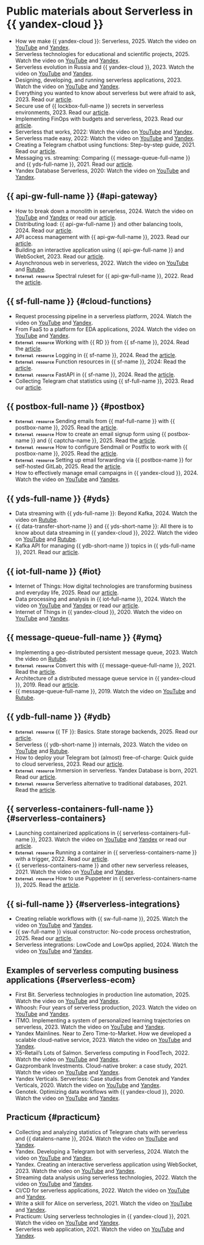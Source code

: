 # Public materials about Serverless in {{ yandex-cloud }}

  * How we make {{ yandex-cloud }}: Serverless, 2025. Watch the video on [YouTube](https://youtu.be/suaaiq4b4mI) and [Yandex](https://runtime.strm.yandex.ru/player/video/vplvqccrlia7xaxa22nd).
  * Serverless technologies for educational and scientific projects, 2025. Watch the video on [YouTube](https://youtu.be/teZweGlLWEU) and [Yandex](https://runtime.strm.yandex.ru/player/video/vplvvp3kcjgjo2puwdxa).
  * Serverless evolution in Russia and {{ yandex-cloud }}, 2023. Watch the video on [YouTube](https://youtu.be/5CSY-3o6g4Q) and [Yandex](https://runtime.strm.yandex.ru/player/video/vplv34ci7pcgmlrxjpeu).
  * Designing, developing, and running serverless applications, 2023. Watch the video on [YouTube](https://youtu.be/8sRBbkbkRPc) and [Yandex](https://runtime.strm.yandex.ru/player/video/vplvljcsecqyrxkcal7m).
  * Everything you wanted to know about serverless but were afraid to ask, 2023. Read our [article](https://yandex.cloud/ru/blog/posts/2023/11/about-serverless).
  * Secure use of {{ lockbox-full-name }} secrets in serverless environments, 2023. Read our [article](https://yandex.cloud/ru/blog/posts/2023/06/serverless-and-secrets).
  * Implementing FinOps with budgets and serverless, 2023. Read our [article](https://yandex.cloud/ru/blog/posts/2023/01/finops-how-to-save-money).
  * Serverless that works, 2022: Watch the video on [YouTube](https://youtu.be/dPOfjX-cLhE) and [Yandex](https://runtime.strm.yandex.ru/player/video/vplv4i6kyzlzzfo7oumi).
  * Serverless made easy, 2022: Watch the video on [YouTube](https://youtu.be/7gl7ECjXdIs) and [Yandex](https://runtime.strm.yandex.ru/player/video/vplvkv4q5uldhz52ss25).
  * Creating a Telegram chatbot using functions: Step-by-step guide, 2021. Read our [article](https://yandex.cloud/ru/blog/posts/2021/06/telegram-chat-bot).
  * Messaging vs. streaming: Comparing {{ message-queue-full-name }} and {{ yds-full-name }}, 2021. Read our [article](https://yandex.cloud/ru/blog/posts/2021/12/ymq-yds).
  * Yandex Database Serverless, 2020: Watch the video on [YouTube](https://youtu.be/o0-IpbkQKjc) and [Yandex](https://runtime.strm.yandex.ru/player/video/vplvvxkic7x5rumfmdfb).

## {{ api-gw-full-name }} {#api-gateway}

  * How to break down a monolith in serverless, 2024. Watch the video on [YouTube](https://youtu.be/SweyYfCWMMg) and [Yandex](https://runtime.strm.yandex.ru/player/video/vplvbxerqq2tv6emdjez) or read our [article](https://yandex.cloud/ru/blog/posts/2024/07/split-the-monolith-in-serverless).
  * Distributing load: {{ api-gw-full-name }} and other balancing tools, 2024. Read our [article](https://yandex.cloud/ru/blog/posts/2024/04/api-gateway-or-yandex-alb).
  * API access management with {{ api-gw-full-name }}, 2023. Read our [article](https://yandex.cloud/ru/blog/posts/2023/07/yandex-api-gateway-and-jwt-authorizer).
  * Building an interactive application using {{ api-gw-full-name }} and WebSocket, 2023. Read our [article](https://yandex.cloud/ru/blog/posts/2023/04/yandex-api-gateway-and-websocket).
  * Asynchronous web in serverless, 2022. Watch the video on [YouTube](https://youtu.be/tRWP9WLKZTk) and [Rutube](https://rutube.ru/video/cd7092f3857411096169f8776edee975/).
  * <code><b><small>External resource</small></b></code> Spectral ruleset for {{ api-gw-full-name }}, 2022. Read the [article](https://nikolaymatrosov.ru/2022-04-27-Spectral-Ruleset-for-Yandex-Cloud-API-Gateway).

## {{ sf-full-name }} {#cloud-functions}

  * Request processing pipeline in a serverless platform, 2024. Watch the video on [YouTube](https://youtu.be/KOxfeiK6kJI) and [Yandex](https://runtime.strm.yandex.ru/player/video/vplvw5f3pnscc2kcxng2).
  * From FaaS to a platform for EDA applications, 2024. Watch the video on [YouTube](https://youtu.be/xUK5IIxkHGI) and [Yandex](https://runtime.strm.yandex.ru/player/video/vplvc7mkuxy7tnqgrebc).
  * <code><b><small>External resource</small></b></code> Working with {{ RD }} from {{ sf-name }}, 2024. Read the [article](https://nikolaymatrosov.ru/2024-11-17-Call-Redis-from-Serverless-functions).
  * <code><b><small>External resource</small></b></code> Logging in {{ sf-name }}, 2024. Read the [article](https://nikolaymatrosov.ru/2024-01-09-Logs-in-Functions).
  * <code><b><small>External resource</small></b></code> Function resources in {{ sf-name }}, 2024: Read the [article](https://nikolaymatrosov.ru/2024-04-11-Too-many-open-files).
  * <code><b><small>External resource</small></b></code> FastAPI in {{ sf-name }}, 2024. Read the [article](https://nikolaymatrosov.ru/2024-09-21-FastAPI-in-Serverless-Function).
  * Collecting Telegram chat statistics using {{ sf-full-name }}, 2023. Read our [article](https://yandex.cloud/ru/blog/posts/2023/04/telegram-chat-analytics).

## {{ postbox-full-name }} {#postbox}

  * <code><b><small>External resource</small></b></code> Sending emails from {{ maf-full-name }} with {{ postbox-name }}, 2025. Read the [article](https://nikolaymatrosov.ru/2025-04-22-Send-emails-from-Managed-Apache-Airflow-with-Postbox).
  * <code><b><small>External resource</small></b></code> How to create an email signup form using {{ postbox-name }} and {{ captcha-name }}, 2025. Read the [article](https://nikolaymatrosov.ru/2025-02-23-Building-email-signup-form-with-Yandex-Cloud-Postbox-and-SmartCaptcha).
  * <code><b><small>External resource</small></b></code> How to configure Sendmail or Postfix to work with {{ postbox-name }}, 2025. Read the [article](https://nikolaymatrosov.ru/2025-01-29-Configure-Sendmail-to-work-with-Postbox).
  * <code><b><small>External resource</small></b></code> Setting up email forwarding via {{ postbox-name }} for self-hosted GitLab, 2025. Read the [article](https://nikolaymatrosov.ru/2025-01-25-Postbox-as-mail-relay-for-Self-hosted-GitLab).
  * How to effectively manage email campaigns in {{ yandex-cloud }}, 2024. Watch the video on [YouTube](https://youtu.be/aYvSkr_QL3E) and [Yandex](https://runtime.strm.yandex.ru/player/video/vplvhlpuuludgflxggqb).

## {{ yds-full-name }} {#yds} 

  * Data streaming with {{ yds-full-name }}: Beyond Kafka, 2024. Watch the video on [Rutube](https://rutube.ru/video/5a4065b77ee694f6c0c6092329d64f32/).
  * {{ data-transfer-short-name }} and {{ yds-short-name }}: All there is to know about data streaming in {{ yandex-cloud }}, 2022. Watch the video on [YouTube](https://www.youtube.com/watch?v=1tjrAPSLb_s) and [Rutube](https://rutube.ru/video/c6be33ad5753c41e5e1d37844cc54150/).
  * Kafka API for managing {{ ydb-short-name }} topics in {{ yds-full-name }}, 2021. Read our [article](https://habr.com/ru/companies/yandex_cloud_and_infra/articles/873478/).

## {{ iot-full-name }} {#iot}

  * Internet of Things: How digital technologies are transforming business and everyday life, 2025. Read our [article](https://yandex.cloud/ru/blog/posts/2025/04/iot-guide).
  * Data processing and analysis in {{ iot-full-name }}, 2024. Watch the video on [YouTube](https://youtu.be/bw5Sp4FQlFw) and [Yandex](https://runtime.strm.yandex.ru/player/video/vplvsgxrh6zclsub733q) or read our [article](https://yandex.cloud/ru/blog/posts/2024/07/data-processing-in-yandex-iot-core).
  * Internet of Things in {{ yandex-cloud }}, 2020. Watch the video on [YouTube](https://youtu.be/A9ORCdSHv4Q) and [Yandex](https://runtime.strm.yandex.ru/player/video/vplvxzjghhppi4xgvlrd).

## {{ message-queue-full-name }} {#ymq}

  * Implementing a geo-distributed persistent message queue, 2023. Watch the video on [Rutube](https://rutube.ru/video/3932f7ee2e23f3aa2b71f52acc68e6d5/).
  * <code><b><small>External resource</small></b></code> Convert this with {{ message-queue-full-name }}, 2021. Read the [article](https://habr.com/ru/articles/595069/).
  * Architecture of a distributed message queue service in {{ yandex-cloud }}, 2019. Read our [article](https://habr.com/ru/companies/yandex/articles/455642/).
  * {{ message-queue-full-name }}, 2019. Watch the video on [YouTube](https://www.youtube.com/watch?v=hWHjOwuj-9A) and [Rutube](https://rutube.ru/video/eb0f7d8f0e17b8b46ba907e8476d1c7d/).

## {{ ydb-full-name }} {#ydb}

  * <code><b><small>External resource</small></b></code> {{ TF }}: Basics. State storage backends, 2025. Read our [article](https://ru.hexlet.io/courses/terraform-basics/lessons/remote-state/theory_unit).
  * Serverless {{ ydb-short-name }} internals, 2023. Watch the video on [YouTube](https://www.youtube.com/watch?v=aL9NHR0i0Xs) and [Rutube](https://rutube.ru/video/cd00829cf8c814c94d4c422b030df1ec/).
  * How to deploy your Telegram bot (almost) free-of-charge: Quick guide to cloud serverless, 2023. Read our [article](https://www.pvsm.ru/oblachny-e-servisy/384952).
  * <code><b><small>External resource</small></b></code> Immersion in serverless. Yandex Database is born, 2021. Read our [article](https://habr.com/ru/articles/552032/).
  * <code><b><small>External resource</small></b></code> Serverless alternative to traditional databases, 2021. Read the [article](https://www.osp.ru/os/2021/01/13055826).

## {{ serverless-containers-full-name }} {#serverless-containers}

  * Launching containerized applications in {{ serverless-containers-full-name }}, 2023. Watch the video on [YouTube](https://youtu.be/OVFAjzGDU5w) and [Yandex](https://runtime.strm.yandex.ru/player/video/vplvb2sbdl54xhhbrmkw) or read our [article](https://yandex.cloud/ru/blog/posts/2023/09/applications-in-serverless-containers).
  * <code><b><small>External resource</small></b></code> Running a container in {{ serverless-containers-name }} with a trigger, 2022. Read our [article](https://nikolaymatrosov.ru/2022-07-24-Use-Trigger-with-Serverless-Container).
  * {{ serverless-containers-name }} and other new serverless releases, 2021. Watch the video on [YouTube](https://youtu.be/cwi8hvYSDFI) and [Yandex](https://runtime.strm.yandex.ru/player/video/vplvfleteamx53wtdmhr).
  * <code><b><small>External resource</small></b></code> How to use Puppeteer in {{ serverless-containers-name }}, 2025. Read the [article](https://nikolaymatrosov.ru/2025-02-01-Puppeteer-in-Yandex-Cloud-Serverless-container).

## {{ si-full-name }} {#serverless-integrations}

  * Creating reliable workflows with {{ sw-full-name }}, 2025. Watch the video on [YouTube](https://youtube.com/live/pdH6cHRzJtc) and [Yandex](https://runtime.strm.yandex.ru/player/episode/vpleszm5yapipi4cqmkk).
  * {{ sw-full-name }} visual constructor: No-code process orchestration, 2025. Read our [article](https://yandex.cloud/ru/blog/posts/2025/03/yandex-workflows).
  * Serverless integrations: LowCode and LowOps applied, 2024. Watch the video on [YouTube](https://youtu.be/BLlmaHx_Mu0) and [Yandex](https://runtime.strm.yandex.ru/player/video/vplv5rf75k4fz5cc763n).    

## Examples of serverless computing business applications {#serverless-ecom}

  * First Bit. Serverless technologies in production line automation, 2025. Watch the video on [YouTube](https://youtu.be/4qGrj5k9kKc) and [Yandex](https://runtime.strm.yandex.ru/player/video/vplvmbin6nti7zjtgzfg).
  * Whoosh: Four years of serverless production, 2023. Watch the video on [YouTube](https://youtu.be/CskI8Z_z4cw) and [Yandex](https://runtime.strm.yandex.ru/player/video/vplvgfvhp4aiwim2bqq5).
  * ITMO. Implementing a system of personalized learning trajectories on serverless, 2023. Watch the video on [YouTube](https://youtu.be/DcDamMSpFyc) and [Yandex](https://runtime.strm.yandex.ru/player/video/vplvqvtz2sexdtm5njpv).
  * Yandex Mainlines. Near to Zero Time-to-Market. How we developed a scalable cloud-native service, 2023. Watch the video on [YouTube](https://youtu.be/v14wSKn7A4A) and [Yandex](https://runtime.strm.yandex.ru/player/video/vplvu5oc5b5gjxwwss46).
  * X5-Retail’s Lots of Salmon. Serverless computing in FoodTech, 2022. Watch the video on [YouTube](https://youtu.be/TT7Y_BU1qOc) and [Yandex](https://runtime.strm.yandex.ru/player/video/vplvqug7zhlpt2ngi225).
  * Gazprombank Investments. Cloud-native broker: a case study, 2021. Watch the video on [YouTube](https://youtu.be/FYirAI6Q6HU) and [Yandex](https://runtime.strm.yandex.ru/player/video/vplvrs37oxnvkhbecf3c).
  * Yandex Verticals. Serverless: Case studies from Genotek and Yandex Verticals, 2020. Watch the video on [YouTube](https://youtu.be/-ciKr149XGA) and [Yandex](https://runtime.strm.yandex.ru/player/video/vplv2by75in3cau4ulfn).
  * Genotek. Optimizing data workflows with {{ yandex-cloud }}, 2020. Watch the video on [YouTube](https://youtu.be/v3KyZbz9lEE) and [Yandex](https://runtime.strm.yandex.ru/player/video/vplvwfdidxlbh7sxqoi4).

## Practicum {#practicum}

  * Collecting and analyzing statistics of Telegram chats with serverless and {{ datalens-name }}, 2024. Watch the video on [YouTube](https://youtu.be/IhfHNGVqTxI) and [Yandex](https://runtime.strm.yandex.ru/player/video/vplvab7hi47pjptkze2v).
  * Yandex. Developing a Telegram bot with serverless, 2024. Watch the video on [YouTube](https://youtu.be/fK3dYUKWRm8) and [Yandex](https://runtime.strm.yandex.ru/player/video/vplvcvq7yyfp3hrayzk5).
  * Yandex. Creating an interactive serverless application using WebSocket, 2023. Watch the video on [YouTube](https://youtu.be/H3o-KkgAqyo) and [Yandex](https://runtime.strm.yandex.ru/player/video/vplvmtzu3rscfjs5dvx3).
  * Streaming data analysis using serverless technologies, 2022. Watch the video on [YouTube](https://youtu.be/CY8PHwW6oKE) and [Yandex](https://runtime.strm.yandex.ru/player/video/vplvojmc2lws4nu4lnkc).
  * CI/CD for serverless applications, 2022. Watch the video on [YouTube](https://youtu.be/NKhKuQhSktU) and [Yandex](https://runtime.strm.yandex.ru/player/video/vplv3svwpoyrhasxs5qv).
  * Write a skill for Alice on serverless, 2021. Watch the video on [YouTube](https://youtu.be/PMWMDTBKFAc) and [Yandex](https://runtime.strm.yandex.ru/player/video/vplvcqfnu5hnoyz7gbe7).
  * Practicum: Using serverless technologies in {{ yandex-cloud }}, 2021. Watch the video on [YouTube](https://youtu.be/9qiWxnHeiEM) and [Yandex](https://runtime.strm.yandex.ru/player/video/vplv7uq4yhmaoisrkvx2).
  * Serverless web application, 2021. Watch the video on [YouTube](https://youtu.be/xlGp0jMKT_U) and [Yandex](https://runtime.strm.yandex.ru/player/video/vplv44gys25ucyqc65az). 
